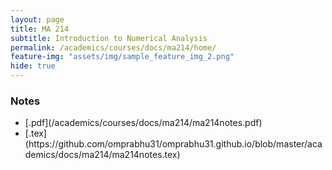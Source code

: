 ```yaml
---
layout: page
title: MA 214
subtitle: Introduction to Numerical Analysis
permalink: /academics/courses/docs/ma214/home/
feature-img: "assets/img/sample_feature_img_2.png"
hide: true
---
```


<h3>Notes</h3>

<ul>
<li>[.pdf](/academics/courses/docs/ma214/ma214notes.pdf)</li>
<li>[.tex](https://github.com/omprabhu31/omprabhu31.github.io/blob/master/academics/docs/ma214/ma214notes.tex)</li>
</ul>